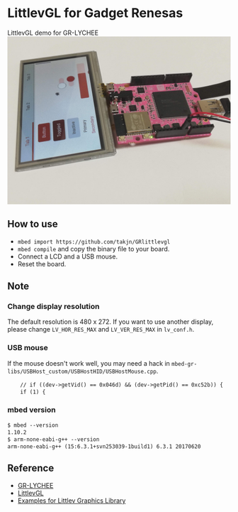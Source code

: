 # LittlevGL for Gadget Renesas
LittlevGL demo for GR-LYCHEE
![image](https://raw.githubusercontent.com/takjn/GRlittlevgl/master/image.jpg)

## How to use
- `mbed import https://github.com/takjn/GRlittlevgl`
- `mbed compile` and copy the binary file to your board.
- Connect a LCD and a USB mouse.
- Reset the board.

## Note
### Change display resolution
The default resolution is 480 x 272.
If you want to use another display, please change `LV_HOR_RES_MAX` and `LV_VER_RES_MAX` in `lv_conf.h`.

### USB mouse
If the mouse doesn't work well, you may need a hack in `mbed-gr-libs/USBHost_custom/USBHostHID/USBHostMouse.cpp`.

```
    // if ((dev->getVid() == 0x046d) && (dev->getPid() == 0xc52b)) {
    if (1) {
```

### mbed version
```
$ mbed --version
1.10.2
$ arm-none-eabi-g++ --version
arm-none-eabi-g++ (15:6.3.1+svn253039-1build1) 6.3.1 20170620
```

## Reference
- [GR-LYCHEE](https://www.renesas.com/us/ja/products/gadget-renesas/boards/gr-lychee.html)
- [LittlevGL](https://littlevgl.com/)
- [Examples for Littlev Graphics Library](https://github.com/littlevgl/lv_examples)

